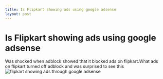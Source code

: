```yaml
---
title: Is Flipkart showing ads using google adsense
layout: post
---
```


# Is Flipkart showing ads using google adsense 


Was shocked when adblock showed that it blocked ads on flipkart.What ads on flipkart turned off adblock and was surprised to see this 
![flipkart showing ads through google adsense](http://i.imgur.com/mcgk0cD.jpg)
